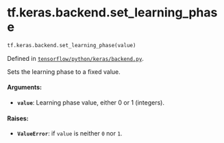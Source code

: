 <div itemscope itemtype="http://developers.google.com/ReferenceObject">
<meta itemprop="name" content="tf.keras.backend.set_learning_phase" />
<meta itemprop="path" content="Stable" />
</div>

# tf.keras.backend.set_learning_phase

``` python
tf.keras.backend.set_learning_phase(value)
```



Defined in [`tensorflow/python/keras/backend.py`](/code/stable/tensorflow/python/keras/backend.py).

Sets the learning phase to a fixed value.

#### Arguments:

* <b>`value`</b>: Learning phase value, either 0 or 1 (integers).


#### Raises:

* <b>`ValueError`</b>: if `value` is neither `0` nor `1`.